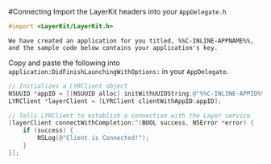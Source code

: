 #Connecting
Import the LayerKit headers into your `AppDelegate.h`

```objectivec
#import <LayerKit/LayerKit.h>
```

```emphasis
We have created an application for you titled, %%C-INLINE-APPNAME%%, and the sample code below contains your application's key.
```

Copy and paste the following into `application:DidFinishLaunchingWithOptions:` in your `AppDelegate`.

```objectivec
// Initializes a LYRClient object
NSUUID *appID = [[NSUUID alloc] initWithUUIDString:@"%%C-INLINE-APPID%%"];
LYRClient *layerClient = [LYRClient clientWithAppID:appID];

// Tells LYRClient to establish a connection with the Layer service
[layerClient connectWithCompletion:^(BOOL success, NSError *error) {
    if (success) {
        NSLog(@"Client is Connected!");
    }
}];
```
